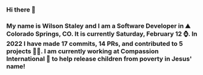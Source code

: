 ### Hi there 👋

### My name is Wilson Staley and I am a Software Developer in ⛰ Colorado Springs, CO.  It is currently Saturday, February 12 ⌚. In 2022 I have made 17 commits, 14 PRs, and contributed to 5 projects 👨‍💻. I am currently working at Compassion International 🏢 to help release children from poverty in Jesus' name!
